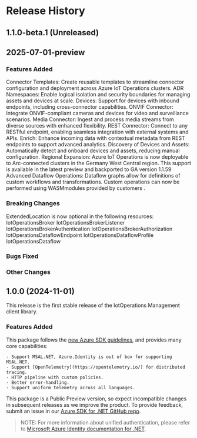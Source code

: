 # Release History

## 1.1.0-beta.1 (Unreleased)
## 2025-07-01-preview

### Features Added
Connector Templates: Create reusable templates to streamline connector configuration and deployment across Azure IoT Operations clusters.
ADR Namespaces: Enable logical isolation and security boundaries for managing assets and devices at scale.
Devices: Support for devices with inbound endpoints, including cross-connector capabilities.
ONVIF Connector: Integrate ONVIF-compliant cameras and devices for video and surveillance scenarios.
Media Connector: Ingest and process media streams from diverse sources with enhanced flexibility.
REST Connector: Connect to any RESTful endpoint, enabling seamless integration with external systems and APIs.
Enrich: Enhance incoming data with contextual metadata from REST endpoints to support advanced analytics.
Discovery of Devices and Assets: Automatically detect and onboard devices and assets, reducing manual configuration.
Regional Expansion: Azure IoT Operations is now deployable to Arc-connected clusters in the Germany West Central region. This support is available in the latest preview and backported to GA version 1.1.59
Advanced Dataflow Operations: Dataflow graphs allow for definitions of custom workflows and transformations. Custom operations can now be performed using WASMmodules provided by customers .
 

### Breaking Changes

ExtendedLocation is now optional in the following resources: 
IotOperationsBroker
IotOperationsBrokerListener
IotOperationsBrokerAuthentication
IotOperationsBrokerAuthorization
IotOperationsDataflowEndpoint
IotOperationsDataflowProfile
IotOperationsDataflow

### Bugs Fixed

### Other Changes

## 1.0.0 (2024-11-01)

This release is the first stable release of the IotOperations Management client library.

### Features Added

This package follows the [new Azure SDK guidelines](https://azure.github.io/azure-sdk/general_introduction.html), and provides many core capabilities:

    - Support MSAL.NET, Azure.Identity is out of box for supporting MSAL.NET.
    - Support [OpenTelemetry](https://opentelemetry.io/) for distributed tracing.
    - HTTP pipeline with custom policies.
    - Better error-handling.
    - Support uniform telemetry across all languages.

This package is a Public Preview version, so expect incompatible changes in subsequent releases as we improve the product. To provide feedback, submit an issue in our [Azure SDK for .NET GitHub repo](https://github.com/Azure/azure-sdk-for-net/issues).

> NOTE: For more information about unified authentication, please refer to [Microsoft Azure Identity documentation for .NET](https://learn.microsoft.com/dotnet/api/overview/azure/identity-readme?view=azure-dotnet).
